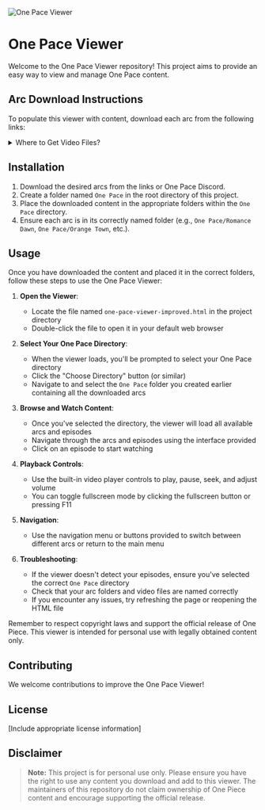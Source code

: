 ![One Pace Viewer](https://cdn.discordapp.com/attachments/1293202461263396924/1297092475063763006/image.png?ex=6714ab00&is=67135980&hm=9fec07da0b890edd1fd7a8452ac4d598de786b5fe656c99bcf37d6cb4a072aa1&)


# One Pace Viewer

Welcome to the One Pace Viewer repository! This project aims to provide an easy way to view and manage One Pace content.

## Arc Download Instructions

To populate this viewer with content, download each arc from the following links:

<details>
<summary>Where to Get Video Files?</summary>

Links In Zip or on the One Pace Discord (https://discord.gg/onepace)

</details>

## Installation

1. Download the desired arcs from the links or One Pace Discord.
2. Create a folder named `One Pace` in the root directory of this project.
3. Place the downloaded content in the appropriate folders within the `One Pace` directory.
4. Ensure each arc is in its correctly named folder (e.g., `One Pace/Romance Dawn`, `One Pace/Orange Town`, etc.).

## Usage

Once you have downloaded the content and placed it in the correct folders, follow these steps to use the One Pace Viewer:

1. **Open the Viewer**:
   - Locate the file named `one-pace-viewer-improved.html` in the project directory
   - Double-click the file to open it in your default web browser

2. **Select Your One Pace Directory**:
   - When the viewer loads, you'll be prompted to select your One Pace directory
   - Click the "Choose Directory" button (or similar)
   - Navigate to and select the `One Pace` folder you created earlier containing all the downloaded arcs

3. **Browse and Watch Content**:
   - Once you've selected the directory, the viewer will load all available arcs and episodes
   - Navigate through the arcs and episodes using the interface provided
   - Click on an episode to start watching

4. **Playback Controls**:
   - Use the built-in video player controls to play, pause, seek, and adjust volume
   - You can toggle fullscreen mode by clicking the fullscreen button or pressing F11

5. **Navigation**:
   - Use the navigation menu or buttons provided to switch between different arcs or return to the main menu

6. **Troubleshooting**:
   - If the viewer doesn't detect your episodes, ensure you've selected the correct `One Pace` directory
   - Check that your arc folders and video files are named correctly
   - If you encounter any issues, try refreshing the page or reopening the HTML file

Remember to respect copyright laws and support the official release of One Piece. This viewer is intended for personal use with legally obtained content only.

## Contributing

We welcome contributions to improve the One Pace Viewer!

## License

[Include appropriate license information]

## Disclaimer

> **Note:** This project is for personal use only. Please ensure you have the right to use any content you download and add to this viewer. The maintainers of this repository do not claim ownership of One Piece content and encourage supporting the official release.
